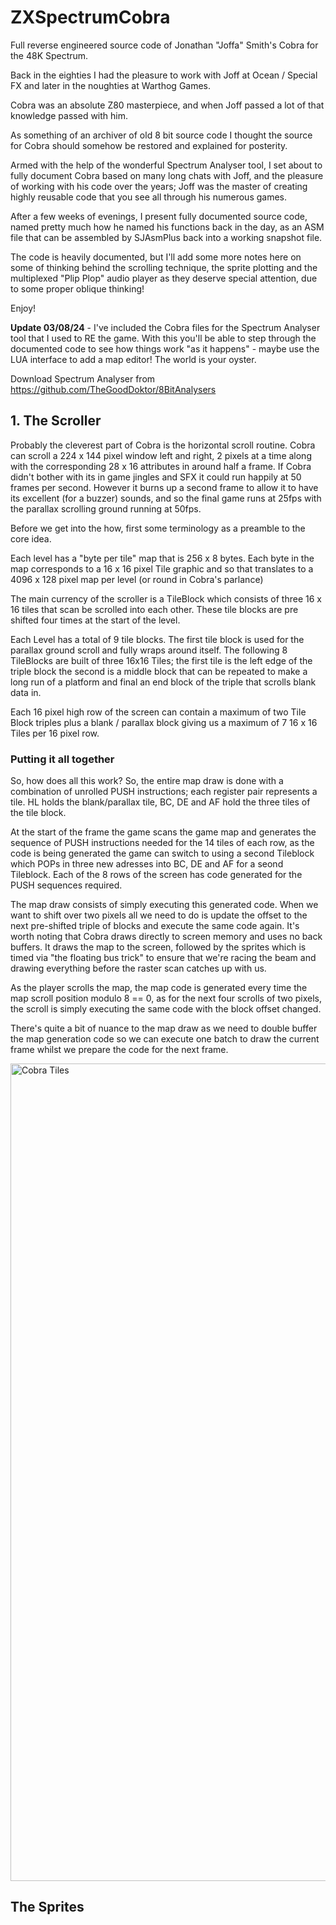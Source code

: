 # ZXSpectrumCobra
Full reverse engineered source code of Jonathan "Joffa" Smith's Cobra for the 48K Spectrum.

Back in the eighties I had the pleasure to work with Joff at Ocean / Special FX and later in the noughties at Warthog Games.

Cobra was an absolute Z80 masterpiece, and when Joff passed a lot of that knowledge passed with him.

As something of an archiver of old 8 bit source code I thought the source for Cobra should somehow be restored and explained for posterity.

Armed with the help of the wonderful Spectrum Analyser tool, I set about to fully document Cobra based on many long chats with Joff, and the pleasure of working with his code over the years; Joff was the master of creating highly reusable code that 
you see all through his numerous games.

After a few weeks of evenings, I present fully documented source code, named pretty much how he named his functions back in the day, as an ASM file that can be assembled by SJAsmPlus back into a
working snapshot file.

The code is heavily documented, but I'll add some more notes here on some of thinking behind the scrolling technique, the sprite plotting and the multiplexed "Plip Plop" audio player as they deserve
special attention, due to some proper oblique thinking!

Enjoy!

**Update 03/08/24** - I've included the Cobra files for the Spectrum Analyser tool that I used to RE the game.  With this you'll be able to step through the documented code to see how things work "as it happens" - maybe use the LUA interface to add a map editor!  The world is your oyster.

Download Spectrum Analyser from https://github.com/TheGoodDoktor/8BitAnalysers 

## **1. The Scroller**

Probably the cleverest part of Cobra is the horizontal scroll routine.  Cobra can scroll a 224 x 144 pixel window left and right, 2 pixels at a time along with the corresponding 28 x 16 attributes in around half a frame.
If Cobra didn't bother with its in game jingles and SFX it could run happily at 50 frames per second.  However it burns up a second frame to allow it to have its excellent (for a buzzer) sounds, and so the final game runs at 25fps with
the parallax scrolling ground running at 50fps.

Before we get into the how, first some terminology as a preamble to the core idea. 

Each level has a "byte per tile" map that is 256 x 8 bytes. Each byte in the map corresponds to a 16 x 16 pixel Tile graphic and so that translates to a 4096 x 128 pixel map per level (or round in Cobra's parlance)

The main currency of the scroller is a TileBlock which consists of three 16 x 16 tiles that scan be scrolled into each other.  These tile blocks are pre shifted four times at the start of the level.

Each Level has a total of 9 tile blocks.  The first tile block is used for the parallax ground scroll and fully wraps around itself.  The following 8 TileBlocks are built of three 16x16 Tiles; the first tile is the left edge
of the triple block the second is a middle block that can be repeated to make a long run of a platform and final an end block of the triple that scrolls blank data in.

Each 16 pixel high row of the screen can contain a maximum of two Tile Block triples plus a blank / parallax block giving us a maximum of 7 16 x 16 Tiles per 16 pixel row. 

### Putting it all together

So, how does all this work?  So, the entire map draw is done with a combination of unrolled PUSH instructions; each register pair represents a tile.  HL holds the blank/parallax tile, BC, DE and AF hold the three tiles of the tile block.

At the start of the frame the game scans the game map and generates the sequence of PUSH instructions needed for the 14 tiles of each row, as the code is being generated the game can switch to using a second Tileblock which POPs in
three new adresses into BC, DE and AF for a seond Tileblock.  Each of the 8 rows of the screen has code generated for the PUSH sequences required.

The map draw consists of simply executing this generated code.  When we want to shift over two pixels all we need to do is update the offset to the next pre-shifted triple of blocks and execute the same code again.  It's worth noting that
Cobra draws directly to screen memory and uses no back buffers.  It draws the map to the screen, followed by the sprites which is timed via "the floating bus trick" to ensure that we're racing the beam and drawing everything before the
raster scan catches up with us.

As the player scrolls the map, the map code is generated every time the map scroll position modulo 8 == 0, as for the next four scrolls of two pixels, the scroll is simply executing the same code with the block offset changed.

There's quite a bit of nuance to the map draw as we need to double buffer the map generation code so we can execute one batch to draw the current frame whilst we prepare the code for the next frame.

<img width="1308" alt="Cobra Tiles" src="https://github.com/user-attachments/assets/e329bd91-9fda-4c8f-88aa-32d992dfee6d">


## The Sprites

